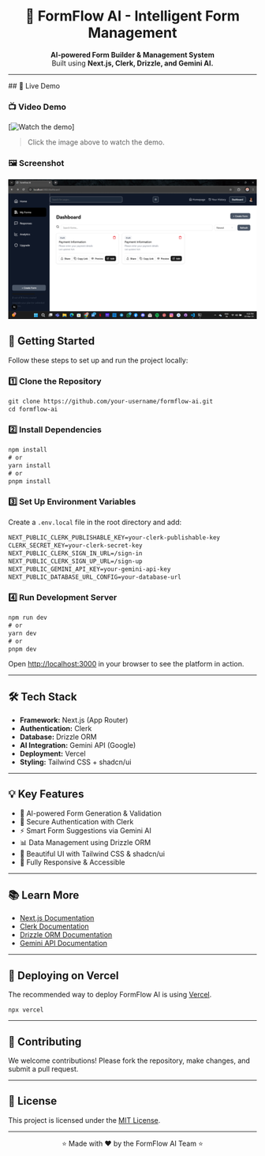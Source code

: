 <h1 align="center">🚀 FormFlow AI - Intelligent Form Management</h1>

<p align="center">
  <strong>AI-powered Form Builder & Management System</strong><br />
  Built using <b>Next.js, Clerk, Drizzle, and Gemini AI.</b>
</p>

<hr />
## 🎥 Live Demo

### 📺 Video Demo
[![Watch the demo](demo.png)]
> Click the image above to watch the demo.

### 🖼️ Screenshot
![FormFlow AI Screenshot](public/demo.png)


<h2>🚀 Getting Started</h2>

<p>Follow these steps to set up and run the project locally:</p>

<h3>1️⃣ Clone the Repository</h3>
<pre><code>git clone https://github.com/your-username/formflow-ai.git
cd formflow-ai</code></pre>

<h3>2️⃣ Install Dependencies</h3>
<pre><code>npm install
# or
yarn install
# or
pnpm install
</code></pre>

<h3>3️⃣ Set Up Environment Variables</h3>
<p>Create a <code>.env.local</code> file in the root directory and add:</p>
<pre><code>NEXT_PUBLIC_CLERK_PUBLISHABLE_KEY=your-clerk-publishable-key
CLERK_SECRET_KEY=your-clerk-secret-key
NEXT_PUBLIC_CLERK_SIGN_IN_URL=/sign-in
NEXT_PUBLIC_CLERK_SIGN_UP_URL=/sign-up
NEXT_PUBLIC_GEMINI_API_KEY=your-gemini-api-key
NEXT_PUBLIC_DATABASE_URL_CONFIG=your-database-url
</code></pre>

<h3>4️⃣ Run Development Server</h3>
<pre><code>npm run dev
# or
yarn dev
# or
pnpm dev
</code></pre>

<p>Open <a href="http://localhost:3000" target="_blank">http://localhost:3000</a> in your browser to see the platform in action.</p>

<hr />

<h2>🛠️ Tech Stack</h2>

<ul>
<li><strong>Framework:</strong> Next.js (App Router)</li>
<li><strong>Authentication:</strong> Clerk</li>
<li><strong>Database:</strong> Drizzle ORM</li>
<li><strong>AI Integration:</strong> Gemini API (Google)</li>
<li><strong>Deployment:</strong> Vercel</li>
<li><strong>Styling:</strong> Tailwind CSS + shadcn/ui</li>
</ul>

<hr />

<h2>💡 Key Features</h2>

<ul>
<li>🚀 AI-powered Form Generation & Validation</li>
<li>🔐 Secure Authentication with Clerk</li>
<li>⚡ Smart Form Suggestions via Gemini AI</li>
<li>📊 Data Management using Drizzle ORM</li>
<li>🎨 Beautiful UI with Tailwind CSS & shadcn/ui</li>
<li>📱 Fully Responsive & Accessible</li>
</ul>

<hr />

<h2>📚 Learn More</h2>

<ul>
<li><a href="https://nextjs.org/docs" target="_blank">Next.js Documentation</a></li>
<li><a href="https://clerk.dev/docs" target="_blank">Clerk Documentation</a></li>
<li><a href="https://orm.drizzle.team/" target="_blank">Drizzle ORM Documentation</a></li>
<li><a href="https://ai.google.dev/" target="_blank">Gemini API Documentation</a></li>
</ul>

<hr />

<h2>🚀 Deploying on Vercel</h2>
<p>The recommended way to deploy FormFlow AI is using <a href="https://vercel.com/" target="_blank">Vercel</a>.</p>
<pre><code>npx vercel</code></pre>

<hr />

<h2>📧 Contributing</h2>
<p>We welcome contributions! Please fork the repository, make changes, and submit a pull request.</p>

<hr />

<h2>📄 License</h2>
<p>This project is licensed under the <a href="https://opensource.org/licenses/MIT">MIT License</a>.</p>

<hr />

<p align="center">⭐️ Made with ❤️ by the FormFlow AI Team ⭐️</p>

